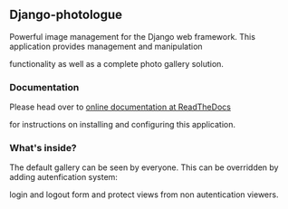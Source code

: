 <h2>Django-photologue</h2>

Powerful image management for the Django web framework. This application provides management and manipulation 

functionality as well as a complete photo gallery solution.

<h3>Documentation</h3>

Please head over to <a href="https://django-photologue.readthedocs.io/en/stable/">online documentation at ReadTheDocs </a>

for instructions on installing and configuring this application.

<h3>What's inside?</h3>

The default gallery can be seen by everyone. This can be overridden by adding autenfication system:

login and logout form and protect views from non autentication viewers.
